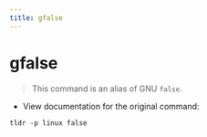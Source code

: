 ```yaml
---
title: gfalse
---
```

# gfalse

> This command is an alias of GNU `false`.

- View documentation for the original command:

`tldr -p linux false`
